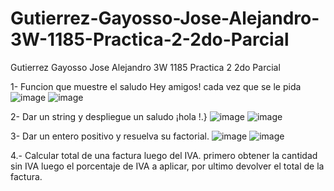 # Gutierrez-Gayosso-Jose-Alejandro-3W-1185-Practica-2-2do-Parcial
Gutierrez Gayosso Jose Alejandro 3W 1185 Practica 2 2do Parcial

1- Funcion que muestre el saludo Hey amigos! cada vez que se le pida
![image](https://github.com/user-attachments/assets/87396474-349f-4652-b2bf-775dec3f9e98)
![image](https://github.com/user-attachments/assets/6ee51faf-52e0-42ab-b1f9-70a476b55d42)


2- Dar un string <nombre> y despliegue un saludo ¡hola <nombre>!.}
![image](https://github.com/user-attachments/assets/d5e977d2-b1e4-4674-9782-d8f54a6ecafe)
![image](https://github.com/user-attachments/assets/77c8d588-6f10-41c8-a443-25451219ba1b)


3- Dar un entero positivo y resuelva su factorial.
![image](https://github.com/user-attachments/assets/3bb80db7-9b9f-4439-a47a-2332ca7f58d2)
![image](https://github.com/user-attachments/assets/1fb04fd3-22b6-4dee-a64f-c89ed8dcfa3a)


4.- Calcular total de una factura luego del IVA. primero obtener la cantidad sin IVA luego el porcentaje de IVA a aplicar, 
por ultimo devolver el total de la factura. 


